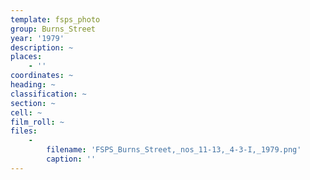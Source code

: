 ```yaml
---
template: fsps_photo
group: Burns_Street
year: '1979'
description: ~
places:
    - ''
coordinates: ~
heading: ~
classification: ~
section: ~
cell: ~
film_roll: ~
files:
    -
        filename: 'FSPS_Burns_Street,_nos_11-13,_4-3-I,_1979.png'
        caption: ''
---
```

